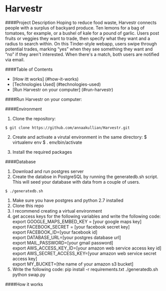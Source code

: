 Harvestr
========

####Project Description
Hoping to reduce food waste, Harvestr connects people with a surplus of backyard produce.  Ten lemons for a bag of tomatoes, for example, or a bushel of kale for a pound of garlic. Users post fruits or veggies they want to trade, then specify what they want and a radius to search within. On this Tinder-style webapp, users swipe through potential trades, marking “yes” when they see something they want and “no” if they aren't interested. When there's a match, both users are notified via email.

####Table of Contents
- [How itt works] (#how-it-works)
- [Technologies Used] (#technologies-used)
- [Run Harvestr on your computer] (#run-harvestr)

####Run Harvestr on your computer:

####Environment

1) Clone the repository:
<pre><code>$ git clone https://github.com/annaakullian/Harvestr.git</code></pre>

2) Create and activate a virutal environment in the same directory:
$ virtualenv env
$ . env/bin/activate
</code></pre>

3) Install the required packages 

####Database

1) Download and run postgres server
2) Create the databse in PostgreSQL by running the generatedb.sh script. This will seed your database with data from a couple of users.
<pre><code>$ ./generatedb.sh </code></pre>

1. Make sure you have postgres and python 2.7 installed 
2. Clone this repo
3. I recommend creating a virtual environment
4. get access keys for the following variables and write the following code:<br/>
export GOOGLE_MAPS_EMBED_KEY = [your google maps key]<br/>
export FACEBOOK_SECRET = [your facebook secret key]<br/>
export FACEBOOK_ID=[your facebook id]<br/>
export DATABASE_URL=[your postgres database url]<br/>
export MAIL_PASSWORD=[your gmail password]<br/>
export AWS_ACCESS_KEY_ID=[your amazon web service access key id]<br/>
export AWS_SECRET_ACCESS_KEY=[your amazon web service secret access key]<br/>
export MY_BUCKET=[the name of your amazon s3 bucket]<br/>
5.  Write the following code:
pip install -r requirements.txt
./generatedb.sh
python swap.py 

  
####How it works
